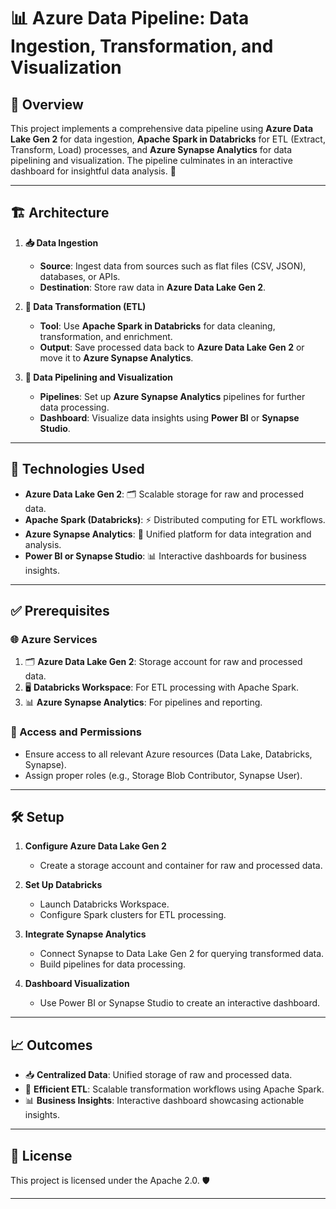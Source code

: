 # 📊 Azure Data Pipeline: Data Ingestion, Transformation, and Visualization

## 🌟 Overview

This project implements a comprehensive data pipeline using **Azure Data Lake Gen 2** for data ingestion, **Apache Spark in Databricks** for ETL (Extract, Transform, Load) processes, and **Azure Synapse Analytics** for data pipelining and visualization. The pipeline culminates in an interactive dashboard for insightful data analysis. 🚀

---

## 🏗 Architecture

1. **📥 Data Ingestion**
   - **Source**: Ingest data from sources such as flat files (CSV, JSON), databases, or APIs.
   - **Destination**: Store raw data in **Azure Data Lake Gen 2**.

2. **🔄 Data Transformation (ETL)**
   - **Tool**: Use **Apache Spark in Databricks** for data cleaning, transformation, and enrichment.
   - **Output**: Save processed data back to **Azure Data Lake Gen 2** or move it to **Azure Synapse Analytics**.

3. **🚦 Data Pipelining and Visualization**
   - **Pipelines**: Set up **Azure Synapse Analytics** pipelines for further data processing.
   - **Dashboard**: Visualize data insights using **Power BI** or **Synapse Studio**.

---

## 🔧 Technologies Used

- **Azure Data Lake Gen 2**: 🗂️ Scalable storage for raw and processed data.
- **Apache Spark (Databricks)**: ⚡ Distributed computing for ETL workflows.
- **Azure Synapse Analytics**: 🌉 Unified platform for data integration and analysis.
- **Power BI or Synapse Studio**: 📊 Interactive dashboards for business insights.

---

## ✅ Prerequisites

### 🌐 Azure Services
1. 🗂️ **Azure Data Lake Gen 2**: Storage account for raw and processed data.
2. 🖥️ **Databricks Workspace**: For ETL processing with Apache Spark.
3. 📊 **Azure Synapse Analytics**: For pipelines and reporting.

### 🔑 Access and Permissions
- Ensure access to all relevant Azure resources (Data Lake, Databricks, Synapse).
- Assign proper roles (e.g., Storage Blob Contributor, Synapse User).

---

## 🛠️ Setup

1. **Configure Azure Data Lake Gen 2**
   - Create a storage account and container for raw and processed data.

2. **Set Up Databricks**
   - Launch Databricks Workspace.
   - Configure Spark clusters for ETL processing.

3. **Integrate Synapse Analytics**
   - Connect Synapse to Data Lake Gen 2 for querying transformed data.
   - Build pipelines for data processing.

4. **Dashboard Visualization**
   - Use Power BI or Synapse Studio to create an interactive dashboard.

---

## 📈 Outcomes

- 📥 **Centralized Data**: Unified storage of raw and processed data.  
- 🔄 **Efficient ETL**: Scalable transformation workflows using Apache Spark.  
- 📊 **Business Insights**: Interactive dashboard showcasing actionable insights.  

---

## 📝 License

This project is licensed under the Apache 2.0. 🛡️

---
